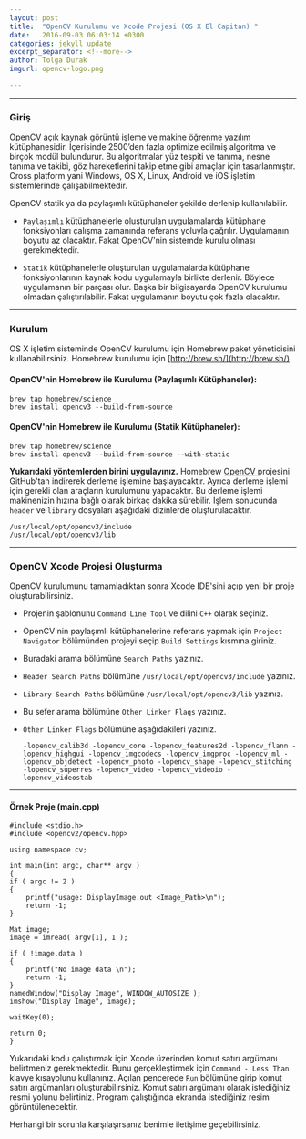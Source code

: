 ```yaml
---
layout: post
title:  "OpenCV Kurulumu ve Xcode Projesi (OS X El Capitan) "
date:   2016-09-03 06:03:14 +0300
categories: jekyll update
excerpt_separator: <!--more-->
author: Tolga Durak
imgurl: opencv-logo.png

---
```

___
### Giriş
OpenCV açık kaynak görüntü işleme ve makine öğrenme yazılım kütüphanesidir. İçerisinde 2500’den fazla optimize edilmiş algoritma ve birçok modül bulundurur. Bu algoritmalar yüz tespiti ve tanıma, nesne tanıma ve takibi, göz hareketlerini takip etme gibi
amaçlar için tasarlanmıştır. Cross platform yani Windows, OS X, Linux, Android ve iOS
işletim sistemlerinde çalışabilmektedir.   <!--more-->

OpenCV statik ya da paylaşımlı kütüphaneler şekilde derlenip kullanılabilir.

 - `Paylaşımlı` kütüphanelerle oluşturulan uygulamalarda kütüphane fonksiyonları çalışma zamanında referans yoluyla çağrılır. Uygulamanın boyutu az olacaktır. Fakat OpenCV'nin sistemde kurulu olması gerekmektedir.

 - `Statik` kütüphanelerle oluşturulan uygulamalarda kütüphane fonksiyonlarının kaynak kodu uygulamayla birlikte derlenir. Böylece uygulamanın bir parçası olur. Başka bir bilgisayarda OpenCV kurulumu olmadan çalıştırılabilir. Fakat uygulamanın boyutu çok fazla olacaktır.



___
### Kurulum

OS X işletim sisteminde OpenCV kurulumu için Homebrew paket yöneticisini kullanabilirsiniz. Homebrew kurulumu için [http://brew.sh/](http://brew.sh/)

#### OpenCV'nin Homebrew ile Kurulumu (Paylaşımlı Kütüphaneler):
    brew tap homebrew/science
    brew install opencv3 --build-from-source


#### OpenCV'nin Homebrew ile Kurulumu (Statik Kütüphaneler):
    brew tap homebrew/science
    brew install opencv3 --build-from-source --with-static

**Yukarıdaki yöntemlerden birini uygulayınız.**  Homebrew [OpenCV ](https://github.com/opencv/opencv) projesini GitHub'tan indirerek derleme işlemine başlayacaktır. Ayrıca derleme işlemi için gerekli olan araçların kurulumunu yapacaktır. Bu derleme işlemi makinenizin hızına bağlı olarak birkaç dakika sürebilir. İşlem sonucunda `header` ve `library` dosyaları aşağıdaki dizinlerde oluşturulacaktır.

    /usr/local/opt/opencv3/include
    /usr/local/opt/opencv3/lib

___
### OpenCV Xcode Projesi Oluşturma


 OpenCV kurulumunu tamamladıktan sonra Xcode IDE'sini açıp yeni bir proje oluşturabilirsiniz.

  - Projenin şablonunu `Command Line Tool` ve dilini `C++` olarak seçiniz.

  - OpenCV'nin paylaşımlı kütüphanelerine referans yapmak için `Project Navigator` bölümünden projeyi seçip `Build Settings` kısmına giriniz.

  - Buradaki arama bölümüne `Search Paths` yazınız.

  - `Header Search Paths` bölümüne `/usr/local/opt/opencv3/include` yazınız.

  - `Library Search Paths` bölümüne `/usr/local/opt/opencv3/lib` yazınız.

  - Bu sefer arama bölümüne `Other Linker Flags` yazınız.

  - `Other Linker Flags` bölümüne aşağıdakileri yazınız.

        -lopencv_calib3d -lopencv_core -lopencv_features2d -lopencv_flann -lopencv_highgui -lopencv_imgcodecs -lopencv_imgproc -lopencv_ml -lopencv_objdetect -lopencv_photo -lopencv_shape -lopencv_stitching -lopencv_superres -lopencv_video -lopencv_videoio -lopencv_videostab

___
#### Örnek Proje (main.cpp)

    #include <stdio.h>
    #include <opencv2/opencv.hpp>

    using namespace cv;

    int main(int argc, char** argv )
    {
    if ( argc != 2 )
    {
        printf("usage: DisplayImage.out <Image_Path>\n");
        return -1;
    }

    Mat image;
    image = imread( argv[1], 1 );

    if ( !image.data )
    {
        printf("No image data \n");
        return -1;
    }
    namedWindow("Display Image", WINDOW_AUTOSIZE );
    imshow("Display Image", image);

    waitKey(0);

    return 0;
    }

Yukarıdaki kodu çalıştırmak için Xcode üzerinden komut satırı argümanı belirtmeniz gerekmektedir. Bunu gerçekleştirmek için `Command - Less Than` klavye kısayolunu kullanınız. Açılan pencerede `Run` bölümüne girip komut satırı argümanları oluşturabilirsiniz. Komut satırı argümanı olarak istediğiniz resmi yolunu belirtiniz.
Program çalıştığında ekranda istediğiniz resim görüntülenecektir.

Herhangi bir sorunla karşılaşırsanız benimle iletişime geçebilirsiniz.
